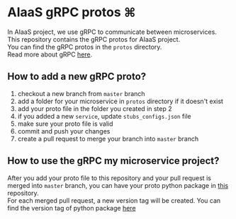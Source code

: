 # AIaaS gRPC protos ⌘
In AIaaS project, we use gRPC to communicate between microservices.\
This repository contains the gRPC protos for AIaaS project.\
You can find the gRPC protos in the `protos` directory.\
Read more about gRPC [here](https://grpc.io/docs/what-is-grpc/introduction/).


## How to add a new gRPC proto?
1. checkout a new branch from `master` branch
2. add a folder for your microservice in `protos` directory if it doesn't exist
3. add your proto file in the folder you created in step 2
4. if you added a new `service`, update `stubs_configs.json` file
5. make sure your proto file is valid
6. commit and push your changes
7. create a pull request to merge your branch into `master` branch

## How to use the gRPC my microservice project?
After you add your proto file to this repository and your pull request is merged into `master` branch, you can have your
proto python package in [this](https://github.com/ECTLab/AIaaS-gRPC-protos-Autogenerated-Python) repository.\
For each merged pull request, a new version tag will be created.
You can find the version tag of python package [here](https://github.com/ECTLab/AIaaS-gRPC-protos-Autogenerated-Python/tags)

